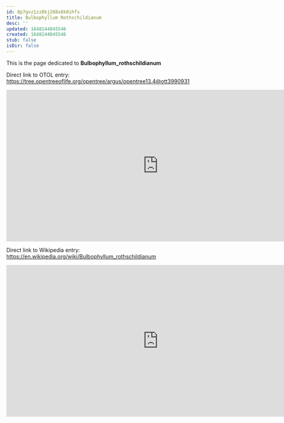 ```yaml
---
id: 8p7gvz1zz8kj208x6k0ihfs
title: Bulbophyllum Rothschildianum
desc: ''
updated: 1648144045546
created: 1648144045546
stub: false
isDir: false
---
```

This is the page dedicated to **Bulbophyllum_rothschildianum**


Direct link to OTOL entry: https://tree.opentreeoflife.org/opentree/argus/opentree13.4@ott3990931



<html>
    <body>
    <iframe src="https://tree.opentreeoflife.org/opentree/argus/opentree13.4@ott3990931"
    width="800" height="400" frameborder="0" allowfullscreen> </iframe>
    </body>
</html>
    


Direct link to Wikipedia entry: https://en.wikipedia.org/wiki/Bulbophyllum_rothschildianum



<html>
    <body>
    <iframe src="https://en.wikipedia.org/wiki/Bulbophyllum_rothschildianum"
    width="800" height="400" frameborder="0" allowfullscreen> </iframe>
    </body>
</html>
    
